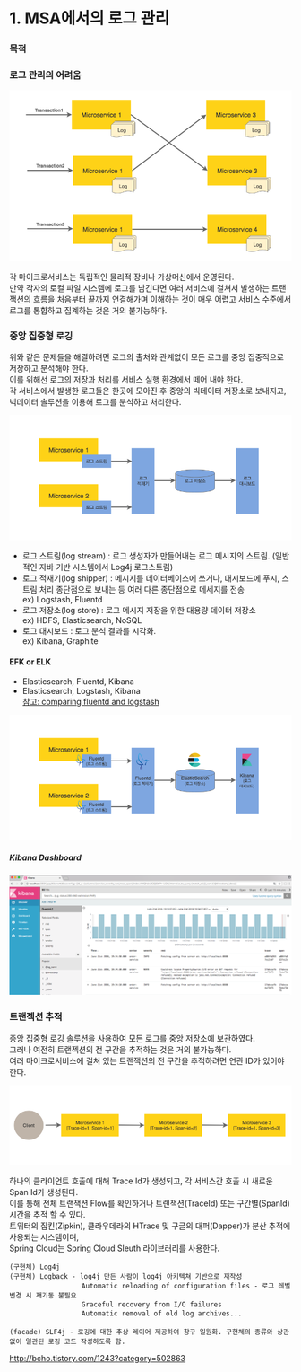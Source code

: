 # 1. MSA에서의 로그 관리

### 목적

### 로그 관리의 어려움

![](../images/log-overview-current-issue.png)

각 마이크로서비스는 독립적인 물리적 장비나 가상머신에서 운영된다.  
만약 각자의 로컬 파일 시스템에 로그를 남긴다면 여러 서비스에 걸쳐서 발생하는 트랜잭션의 흐름을 처음부터 끝까지 연결해가며 이해하는 것이 매우 어렵고 서비스 수준에서 로그를 통합하고 집계하는 것은 거의 불가능하다.

### 중앙 집중형 로깅
위와 같은 문제들을 해결하려면 로그의 출처와 관계없이 모든 로그를 중앙 집중적으로 저장하고 분석해야 한다.  
이를 위해선 로그의 저장과 처리를 서비스 실행 환경에서 떼어 내야 한다.  
각 서비스에서 발생한 로그들은 한곳에 모아진 후 중앙의 빅데이터 저장소로 보내지고, 빅데이터 솔루션을 이용해 로그를 분석하고 처리한다.  

![](../images/log-overview-aggregation.png)

- 로그 스트림(log stream) : 로그 생성자가 만들어내는 로그 메시지의 스트림. (일반적인 자바 기반 시스템에서 Log4j 로그스트림)
- 로그 적재기(log shipper) : 메시지를 데이터베이스에 쓰거나, 대시보드에 푸시, 스트림 처리 종단점으로 보내는 등 여러 다른 종단점으로 메세지를 전송  
  ex) Logstash, Fluentd
- 로그 저장소(log store) : 로그 메시지 저장을 위한 대용량 데이터 저장소  
  ex) HDFS, Elasticsearch, NoSQL
- 로그 대시보드 : 로그 분석 결과를 시각화.  
  ex) Kibana, Graphite

#### EFK or ELK
- Elasticsearch, Fluentd, Kibana
- Elasticsearch, Logstash, Kibana   
[참고: comparing fluentd and logstash](https://www.alibabacloud.com/help/doc-detail/44259.html?spm=a2c5t.11065259.1996646101.searchclickresult.4687619dZP3Baj)

![](../images/log-overview-EFK.png)

##### Kibana Dashboard
![](../images/efk-kibana-console.png)


### 트랜젝션 추적
중앙 집중형 로깅 솔루션을 사용하여 모든 로그를 중앙 저장소에 보관하였다.  
그러나 여전히 트랜젝션의 전 구간을 추적하는 것은 거의 불가능하다.  
여러 마이크로서비스에 걸쳐 있는 트랜잭션의 전 구간을 추적하려면 연관 ID가 있어야 한다.

![](../images/log-overview-tracing.png)

하나의 클라이언트 호출에 대해 Trace Id가 생성되고, 각 서비스간 호출 시 새로운 Span Id가 생성된다.  
이를 통해 전체 트랜잭션 Flow를 확인하거나 트랜잭션(TraceId) 또는 구간별(SpanId) 시간을 추적 할 수 있다.  
트위터의 집킨(Zipkin), 클라우데라의 HTrace 및 구글의 대퍼(Dapper)가 분산 추적에 사용되는 시스템이며,  
Spring Cloud는 Spring Cloud Sleuth 라이브러리를 사용한다.



```text
(구현체) Log4j
(구현체) Logback - log4j 만든 사람이 log4j 아키텍쳐 기반으로 재작성
                  Automatic reloading of configuration files - 로그 레벌 변경 시 재기동 불필요
                  Graceful recovery from I/O failures
                  Automatic removal of old log archives...

(facade) SLF4j - 로깅에 대한 추상 레이어 제공하여 창구 일원화. 구현체의 종류와 상관없이 일관된 로깅 코드 작성하도록 함.
```
http://bcho.tistory.com/1243?category=502863
